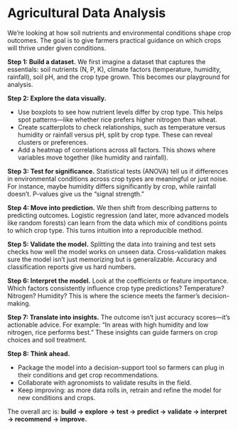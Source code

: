 # Agricultural Data Analysis
We’re looking at how soil nutrients and environmental conditions shape crop outcomes. The goal is to give farmers practical guidance on which crops will thrive under given conditions.

**Step 1: Build a dataset.**
We first imagine a dataset that captures the essentials: soil nutrients (N, P, K), climate factors (temperature, humidity, rainfall), soil pH, and the crop type grown. This becomes our playground for analysis.

**Step 2: Explore the data visually.**

* Use boxplots to see how nutrient levels differ by crop type. This helps spot patterns—like whether rice prefers higher nitrogen than wheat.
* Create scatterplots to check relationships, such as temperature versus humidity or rainfall versus pH, split by crop type. These can reveal clusters or preferences.
* Add a heatmap of correlations across all factors. This shows where variables move together (like humidity and rainfall).

**Step 3: Test for significance.**
Statistical tests (ANOVA) tell us if differences in environmental conditions across crop types are meaningful or just noise. For instance, maybe humidity differs significantly by crop, while rainfall doesn’t. P-values give us the “signal strength.”

**Step 4: Move into prediction.**
We then shift from describing patterns to predicting outcomes. Logistic regression (and later, more advanced models like random forests) can learn from the data which mix of conditions points to which crop type. This turns intuition into a reproducible method.

**Step 5: Validate the model.**
Splitting the data into training and test sets checks how well the model works on unseen data. Cross-validation makes sure the model isn’t just memorizing but is generalizable. Accuracy and classification reports give us hard numbers.

**Step 6: Interpret the model.**
Look at the coefficients or feature importance. Which factors consistently influence crop type predictions? Temperature? Nitrogen? Humidity? This is where the science meets the farmer’s decision-making.

**Step 7: Translate into insights.**
The outcome isn’t just accuracy scores—it’s actionable advice. For example: “In areas with high humidity and low nitrogen, rice performs best.” These insights can guide farmers on crop choices and soil treatment.

**Step 8: Think ahead.**

* Package the model into a decision-support tool so farmers can plug in their conditions and get crop recommendations.
* Collaborate with agronomists to validate results in the field.
* Keep improving: as more data rolls in, retrain and refine the model for new conditions and crops.

The overall arc is: **build → explore → test → predict → validate → interpret → recommend → improve.**
